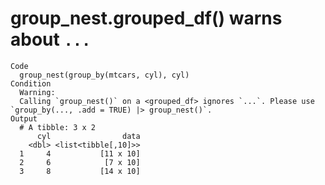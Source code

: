 # group_nest.grouped_df() warns about `...`

    Code
      group_nest(group_by(mtcars, cyl), cyl)
    Condition
      Warning:
      Calling `group_nest()` on a <grouped_df> ignores `...`. Please use `group_by(..., .add = TRUE) |> group_nest()`.
    Output
      # A tibble: 3 x 2
          cyl                data
        <dbl> <list<tibble[,10]>>
      1     4           [11 x 10]
      2     6            [7 x 10]
      3     8           [14 x 10]

